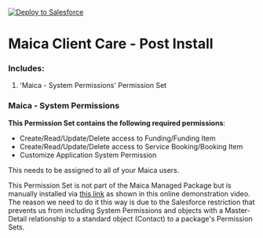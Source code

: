 [![Deploy to Salesforce](https://raw.githubusercontent.com/afawcett/githubsfdeploy/master/deploy.png)](https://githubsfdeploy.herokuapp.com)

# Maica Client Care - Post Install

### Includes:
1. 'Maica - System Permissions' Permission Set

### Maica - System Permissions
**This Permission Set contains the following required permissions**:
- Create/Read/Update/Delete access to Funding/Funding Item
- Create/Read/Update/Delete access to Service Booking/Booking Item
- Customize Application System Permission

This needs to be assigned to all of your Maica users.

This Permission Set is not part of the Maica Managed Package but is manually installed via [this link](https://github.com/VerticAU/MaicaClientCare-PostInstall) as shown in this online demonstration video. The reason we need to do it this way is due to the Salesforce restriction that prevents us from including System Permissions and objects with a Master-Detail relationship to a standard object (Contact) to a package's Permission Sets.